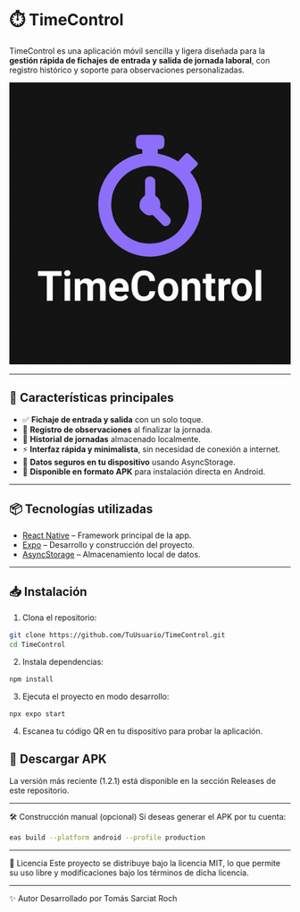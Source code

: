 # ⏱️ TimeControl

TimeControl es una aplicación móvil sencilla y ligera diseñada para la **gestión rápida de fichajes de entrada y salida de jornada laboral**, con registro histórico y soporte para observaciones personalizadas.

![TimeControl Logo](https://github.com/waloleitor/TimeControl-APP-Android/blob/main/assets/images/icon.png)

---

## 🚀 Características principales

- ✅ **Fichaje de entrada y salida** con un solo toque.  
- 📝 **Registro de observaciones** al finalizar la jornada.  
- 📜 **Historial de jornadas** almacenado localmente.  
- ⚡ **Interfaz rápida y minimalista**, sin necesidad de conexión a internet.  
- 🔐 **Datos seguros en tu dispositivo** usando AsyncStorage.  
- 📲 **Disponible en formato APK** para instalación directa en Android.  

---

## 📦 Tecnologías utilizadas

- [React Native](https://reactnative.dev/) – Framework principal de la app.  
- [Expo](https://expo.dev/) – Desarrollo y construcción del proyecto.  
- [AsyncStorage](https://react-native-async-storage.github.io/async-storage/) – Almacenamiento local de datos.  

---

## 📥 Instalación

1. Clona el repositorio:

```bash
git clone https://github.com/TuUsuario/TimeControl.git
cd TimeControl
```

2. Instala dependencias:

```bash
npm install
```

3. Ejecuta el proyecto en modo desarrollo:
```bash
npx expo start
```

4. Escanea tu código QR en tu dispositivo para probar la aplicación.

## 📱 Descargar APK
La versión más reciente (1.2.1) está disponible en la sección Releases de este repositorio.

---

🛠️ Construcción manual (opcional)
Si deseas generar el APK por tu cuenta:
```bash
eas build --platform android --profile production
```

---
📜 Licencia
Este proyecto se distribuye bajo la licencia MIT, lo que permite su uso libre y modificaciones bajo los términos de dicha licencia.

---
✨ Autor
Desarrollado por Tomás Sarciat Roch
